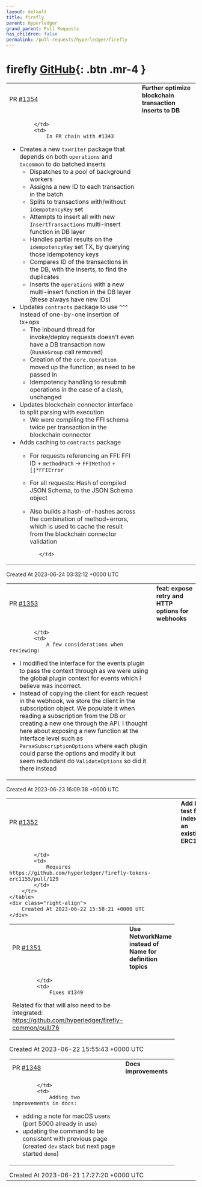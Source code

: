 ```yaml
---
layout: default
title: firefly
parent: Hyperledger
grand_parent: Pull Requests
has_children: false
permalink: /pull-requests/hyperledger/firefly
---
```


# firefly <span class="fs-3 right-align">[GitHub](https://github.com/hyperledger/firefly){: .btn .mr-4 }</span>


<div>
    <table>
        <tr>
            <td>
                PR <a href="https://github.com/hyperledger/firefly/pull/1354" class=".btn">#1354</a>
            </td>
            <td>
                <b>
                    Further optimize blockchain transaction inserts to DB
                </b>
            </td>
        </tr>
        <tr>
            <td>
                
            </td>
            <td>
                In PR chain with #1343 

- Creates a new `txwriter` package that depends on both `operations` and `txcommon` to do batched inserts
   - Dispatches to a pool of background workers
   - Assigns a new ID to each transaction in the batch
   - Splits to transactions with/without `idempotencyKey` set
   - Attempts to insert all with new `InsertTransactions` multi-insert function in DB layer
   - Handles partial results on the `idempotencyKey` set TX, by querying those idempotency keys
   - Compares ID of the transactions in the DB, with the inserts, to find the duplicates
   - Inserts the `operations` with a new multi-insert function in the DB layer (these always have new IDs)
- Updates `contracts` package to use ^^^ instead of one-by-one insertion of tx+ops
   - The inbound thread for invoke/deploy requests doesn't even have a DB transaction now (`RunAsGroup` call removed)
   - Creation of the `core.Operation` moved up the function, as need to be passed in
   - Idempotency handling to resubmit operations in the case of a clash, unchanged
- Updates blockchain connector interface to split parsing with execution
   - We were compiling the FFI schema twice per transaction in the blockchain connector
- Adds caching to `contracts` package
   - For requests referencing an FFI: FFI ID + `methodPath` -> `FFIMethod` + `[]*FFIError`
   - For all requests: Hash of compiled JSON Schema, to the JSON Schema object
   - Also builds a hash-of-hashes across the combination of method+errors, which is used to cache the result from the blockchain connector validation

            </td>
        </tr>
    </table>
    <div class="right-align">
        Created At 2023-06-24 03:32:12 +0000 UTC
    </div>
</div>

<div>
    <table>
        <tr>
            <td>
                PR <a href="https://github.com/hyperledger/firefly/pull/1353" class=".btn">#1353</a>
            </td>
            <td>
                <b>
                    feat: expose retry and HTTP options for webhooks
                </b>
            </td>
        </tr>
        <tr>
            <td>
                
            </td>
            <td>
                A few considerations when reviewing:
- I modified the interface for the events plugin to pass the context through as we were using the global plugin context for events which I believe was incorrect.
- Instead of copying the client for each request in the webhook, we store the client in the subscription object. We populate it when reading a subscription from the DB or creating a new one through the API. I thought here about exposing a new function at the interface level such as `ParseSubscriptionOptions` where each plugin could parse the options and modify it but seem redundant do `ValidateOptions` so did it there instead
            </td>
        </tr>
    </table>
    <div class="right-align">
        Created At 2023-06-23 16:09:38 +0000 UTC
    </div>
</div>

<div>
    <table>
        <tr>
            <td>
                PR <a href="https://github.com/hyperledger/firefly/pull/1352" class=".btn">#1352</a>
            </td>
            <td>
                <b>
                    Add E2E test for indexing an existing ERC1155
                </b>
            </td>
        </tr>
        <tr>
            <td>
                
            </td>
            <td>
                Requires https://github.com/hyperledger/firefly-tokens-erc1155/pull/129
            </td>
        </tr>
    </table>
    <div class="right-align">
        Created At 2023-06-22 15:58:21 +0000 UTC
    </div>
</div>

<div>
    <table>
        <tr>
            <td>
                PR <a href="https://github.com/hyperledger/firefly/pull/1351" class=".btn">#1351</a>
            </td>
            <td>
                <b>
                    Use NetworkName instead of Name for definition topics
                </b>
            </td>
        </tr>
        <tr>
            <td>
                
            </td>
            <td>
                Fixes #1349

Related fix that will also need to be integrated: https://github.com/hyperledger/firefly-common/pull/76
            </td>
        </tr>
    </table>
    <div class="right-align">
        Created At 2023-06-22 15:55:43 +0000 UTC
    </div>
</div>

<div>
    <table>
        <tr>
            <td>
                PR <a href="https://github.com/hyperledger/firefly/pull/1348" class=".btn">#1348</a>
            </td>
            <td>
                <b>
                    Docs improvements
                </b>
            </td>
        </tr>
        <tr>
            <td>
                
            </td>
            <td>
                Adding two improvements in docs:

- adding a note for macOS users (port 5000 already in use)
- updating the command to be consistent with previous page (created `dev` stack but next page started `demo`)
            </td>
        </tr>
    </table>
    <div class="right-align">
        Created At 2023-06-21 17:27:20 +0000 UTC
    </div>
</div>

